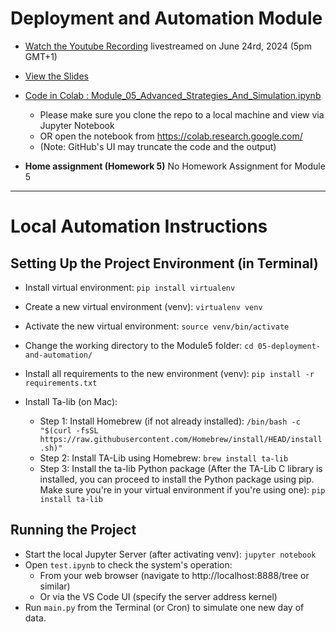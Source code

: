 # Deployment and Automation Module

- [Watch the Youtube Recording](https://www.youtube.com/watch?v=tk7UoILcJ34) livestreamed on June 24rd, 2024 (5pm GMT+1)

- [View the Slides](https://docs.google.com/presentation/d/e/2PACX-1vSYzqwh8LkFDc2v-3BEr2UnFe5ifL5Hp3a5iWbjhJ86xjtaLu7HrIMH82JU4yOO7NcY9c5pcnDui6gG/pub?start=false&loop=false&delayms=3000)  

- [Code in Colab : Module_05_Advanced_Strategies_And_Simulation.ipynb](https://github.com/DataTalksClub/stock-markets-analytics-zoomcamp/blob/main/05-deployment-and-automation/Module_05_Advanced_Strategies_And_Simulation.ipynb) 
  * Please make sure you clone the repo to a local machine and view via Jupyter Notebook 
  * OR open the notebook from https://colab.research.google.com/ 
  * (Note: GitHub's UI may truncate the code and the output) 

- **Home assignment (Homework 5)** No Homework Assignment for Module 5

---
# Local Automation Instructions

## Setting Up the Project Environment (in Terminal)

* Install virtual environment: `pip install virtualenv`
* Create a new virtual environment (venv): `virtualenv venv`
* Activate the new virtual environment: `source venv/bin/activate`
* Change the working directory to the Module5 folder: `cd 05-deployment-and-automation/`
* Install all requirements to the new environment (venv): `pip install -r requirements.txt`

* Install Ta-lib (on Mac):
  * Step 1: Install Homebrew (if not already installed): `/bin/bash -c "$(curl -fsSL https://raw.githubusercontent.com/Homebrew/install/HEAD/install.sh)"`
  * Step 2: Install TA-Lib using Homebrew: `brew install ta-lib`
  * Step 3: Install the ta-lib Python package (After the TA-Lib C library is installed, you can proceed to install the Python package using pip. Make sure you're in your virtual environment if you're using one):
`pip install ta-lib`

## Running the Project

* Start the local Jupyter Server (after activating venv): `jupyter notebook`
* Open `test.ipynb` to check the system's operation:
  * From your web browser (navigate to http://localhost:8888/tree or similar)
  * Or via the VS Code UI (specify the server address kernel) 
* Run `main.py` from the Terminal (or Cron) to simulate one new day of data.
